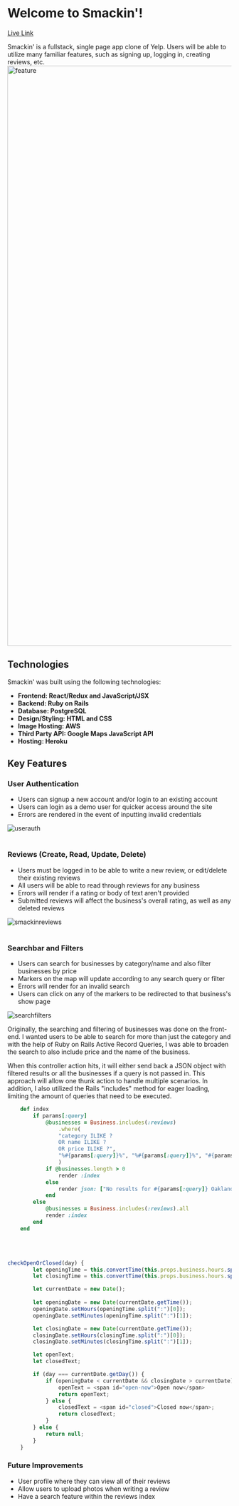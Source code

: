 # Welcome to Smackin'!

[Live Link](https://smackin.herokuapp.com/)

Smackin' is a fullstack, single page app clone of Yelp. Users will be able to utilize many familiar features, such as signing up, logging in, creating reviews, etc. 
<a href ="https://github.com/johnnyhoang510/Smackin"><img width="1300" alt="feature" src="https://user-images.githubusercontent.com/94396944/165564489-e07b7ef3-6da6-442c-96d8-ad54e1cba40d.png"></a>

## Technologies

Smackin' was built using the following technologies:
</br>
* <b>Frontend: React/Redux and JavaScript/JSX</b>
* <b>Backend: Ruby on Rails</b>
* <b>Database: PostgreSQL</b>
* <b>Design/Styling: HTML and CSS</b>
* <b>Image Hosting: AWS</b>
* <b>Third Party API: Google Maps JavaScript API</b>
* <b>Hosting: Heroku</b>

## Key Features

### User Authentication

* Users can signup a new account and/or login to an existing account
* Users can login as a demo user for quicker access around the site
* Errors are rendered in the event of inputting invalid credentials

![userauth](https://user-images.githubusercontent.com/94396944/165648518-5ea84d1d-3bfe-4a42-9c6f-0c57a3c4d919.gif)
</br>
</br>

### Reviews (Create, Read, Update, Delete)

* Users must be logged in to be able to write a new review, or edit/delete their existing reviews
* All users will be able to read through reviews for any business
* Errors will render if a rating or body of text aren't provided
* Submitted reviews will affect the business's overall rating, as well as any deleted reviews

![smackinreviews](https://user-images.githubusercontent.com/94396944/165649733-8b688e70-6246-4939-9bc5-1997374d039e.gif)
</br>
</br>

### Searchbar and Filters

* Users can search for businesses by category/name and also filter businesses by price
* Markers on the map will update according to any search query or filter
* Errors will render for an invalid search
* Users can click on any of the markers to be redirected to that business's show page

![searchfilters](https://user-images.githubusercontent.com/94396944/165652983-150775a3-8ffd-41fd-9c71-40e2ce66ff2d.gif)

Originally, the searching and filtering of businesses was done on the front-end. I wanted users to be able to search for more than just the category and with the help of Ruby on Rails Active Record Queries, I was able to broaden the search to also include price and the name of the business. 

When this controller action hits, it will either send back a JSON object with filtered results or all the businesses if a query is not passed in. This approach will allow one thunk action to handle multiple scenarios. In addition, I also utilized the Rails "includes" method for eager loading, limiting the amount of queries that need to be executed.
```ruby
    def index
        if params[:query]
            @businesses = Business.includes(:reviews)
                .where(
                "category ILIKE ? 
                OR name ILIKE ? 
                OR price ILIKE ?",
                "%#{params[:query]}%", "%#{params[:query]}%", "#{params[:query]}"
                )
            if @businesses.length > 0
                render :index
            else
                render json: ["No results for #{params[:query]} Oakland, CA"], status: 422
            end
        else
            @businesses = Business.includes(:reviews).all
            render :index
        end
    end
```
</br>
</br>

```js
checkOpenOrClosed(day) {
        let openingTime = this.convertTime(this.props.business.hours.split('-')[0]);
        let closingTime = this.convertTime(this.props.business.hours.split('-')[1]);

        let currentDate = new Date();
        
        let openingDate = new Date(currentDate.getTime());
        openingDate.setHours(openingTime.split(":")[0]);
        openingDate.setMinutes(openingTime.split(":")[1]);

        let closingDate = new Date(currentDate.getTime());
        closingDate.setHours(closingTime.split(":")[0]);
        closingDate.setMinutes(closingTime.split(":")[1]);

        let openText;
        let closedText;

        if (day === currentDate.getDay()) {
            if (openingDate < currentDate && closingDate > currentDate) {
                openText = <span id="open-now">Open now</span>
                return openText;
            } else {
                closedText = <span id="closed">Closed now</span>;
                return closedText;
            }
        } else {
            return null;
        }
    }
```

### Future Improvements

* User profile where they can view all of their reviews
* Allow users to upload photos when writing a review
* Have a search feature within the reviews index


